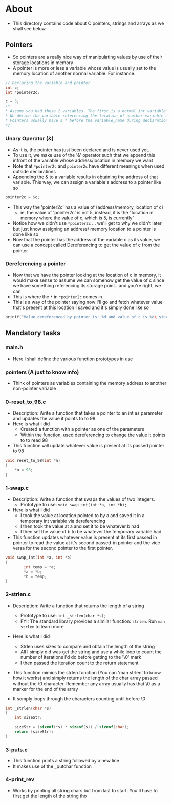 # About
- This directory contains code about C pointers, strings and arrays as we shall see below.


## Pointers
- So pointers are a really nice way of manipulating values by use of their storage locations in memory
- A pointer is more or less a variable whose value is usually set to the memory location of another normal variable. For instance:

``` c
// Declaring the variable and pointer
int c;
int *pointer2c;

c = 5;
/* 
* Assume you had these 2 variables. The first is a normal int variable and the second is an int variable that references the location of another int variable. 
* We define the variable referencing the location of another variable as a pointer
* Pointers usually have a * before the variable_name during declaration
*/
```

### Unary Operator (&)

- As it is, the pointer has just been declared and is never used yet. 
- To use it, we make use of the '&' operator such that we append this infront of the variable whose address/location in memory we want
- Note that `*pointer2c` and `pointer2c` have different meanings when used outside declarations
- Appending the & to a variable results in obtaining the address of that variable. This way, we can assign a variable's address to a pointer like so


``` c
pointer2c = &c;
```

- This way the 'pointer2c' has a value of (address/memory_location of c)
	- ie, the value of 'pointer2c' is not 5, instead, it is the "location in memory where the value of c, which is 5, is currently"
- Notice how we didn't use `*pointer2c` ... we'll get to why we didn't later but just know assigning an address/ memory location to a pointer is done like so
- Now that the pointer has the address of the variable c as its value, we can use a concept called Dereferencing to get the value of c from the pointer

### Dereferencing a pointer
- Now that we have the pointer looking at the location of c in memory, it would make sense to assume we can somehow get the value of c since we have something referencing its storage point...and you're right, we can
- This is where the `*` in `*pointer2c` comes in.
- This is a way of the pointer saying now I'll go and fetch whatever value that's present at this location I saved and it's simply done like so

``` c
printf("Value dereferenced by pointer is: %d and value of c is %d\ since the address pointed to by the pointer is %p which happens to be the address of variable c which is %p\n", *pointer2c, c, pointer2c, &c);
```



## Mandatory tasks
### main.h
- Here I shall define the various function prototypes in use

### pointers (A just to know info)
- Think of pointers as variables containing the memory address to another non-pointer variable

### 0-reset_to_98.c
- Description: Write a function that takes a pointer to an int as parameter and updates the value it points to to 98.
- Here is what I did
	- Created a function with a pointer as one of the parameters
	- Within the function, used dereferencing to change the value it points to to read 98
- This function will update whatever value is present at its passed pointer to 98
``` c
void reset_to_98(int *n)
{
	*n = 98;
}
```

### 1-swap.c
- Description: Write a function that swaps the values of two integers.
	- Prototype to use: `void swap_int(int *a, int *b);`
- Here is what I did
	- I took the value at location pointed to by a and saved it in a temporary int variable via dereferencing
	- I then took the value at a and set it to be whatever b had
	- I then set the value of b to be whatever the temporary variable had
- This function updates whatever value is present at its first passed in pointer to read the value at it's second passed-in pointer and the vice versa for the second pointer to the first pointer.
``` c
void swap_int(int *a, int *b)
{
        int temp = *a;
        *a = *b;
        *b = temp;
}
```


### 2-strlen.c
- Description: Write a function that returns the length of a string
	-  Prototype to use: `int _strlen(char *s);`
	- FYI: The standard library provides a similar function: `strlen`. Run `man strlen` to learn more

- Here is what I did
	- Strlen uses sizes to compare and obtain the length of the string
	- All I simply did was get the string and use a while loop to count the number of iterations I'd do before getting to the '\\0' mark
	- I then passed the iteration count to the return statement
- This function mimics the strlen function (You can 'man strlen' to know how it works) and simply returns the length of the char array passed without the \0 character. Remember any array usually has that \0 as a marker for the end of the array
- It somply loops through the characters counting until before \0

``` c
int _strlen(char *s)
{
	int sizeStr;

	sizeStr = (sizeof(*s) * sizeof(s)) / sizeof(char);
	return (sizeStr);
}
```
### 3-puts.c
- This function prints a string followed by a new line
- It makes use of the _putchar function

### 4-print_rev
- Works by printing all string chars but from last to start. You'll have to first get the length of the string tho
